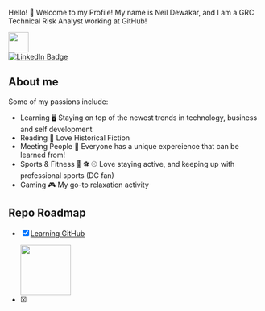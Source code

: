 
Hello! 👋 Welcome to my Profile! My name is Neil Dewakar, and I am a GRC Technical Risk Analyst working at GitHub!

<img src="https://media.giphy.com/media/du3J3cXyzhj75IOgvA/giphy.gif" width="40" height="40"/> 

<div id="badges">
  <a href="https://www.linkedin.com/in/neil-dewakar-785233113/">
    <img src="https://img.shields.io/badge/LinkedIn-blue?style=for-the-badge&logo=linkedin&logoColor=red" alt="LinkedIn Badge"/>
  </a>
</div>

## About me 
Some of my passions include:
- Learning 🖥️ Staying on top of the newest trends in technology, business and self development
- Reading 📖 Love Historical Fiction
- Meeting People 🤝 Everyone has a unique expereience that can be learned from!
- Sports & Fitness 🏈 ⚽ ⚾ Love staying active, and keeping up with professional sports (DC fan)
- Gaming 🎮 My go-to relaxation activity



## Repo Roadmap

- [x] [Learning GitHub](https://github.com/ndewakar/Learning-GH)

    <img src="https://media.giphy.com/media/cnhpl4IeYgU7MCBdV2/giphy.gif" width="100" height="100"/>
- [x] 

